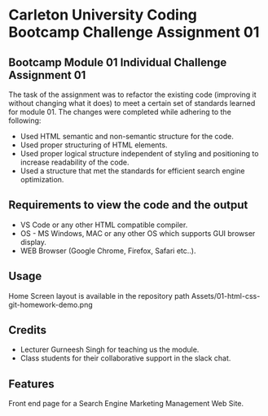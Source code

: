 # Carleton University Coding Bootcamp Challenge Assignment 01

## Bootcamp Module 01 Individual Challenge Assignment 01

The task of the assignment was to refactor the existing code (improving it without changing what it does) to meet a certain set of standards learned for module 01. The changes were completed while adhering to the following:
-	Used HTML semantic and non-semantic structure for the code.
-	Used proper structuring of HTML elements.
-	Used proper logical structure independent of styling and positioning to increase readability of the code.
-	Used a structure that met the standards for efficient search engine optimization.

## Requirements to view the code and the output

- VS Code or any other HTML compatible compiler.
- OS - MS Windows, MAC or any other OS which supports GUI browser display.
- WEB Browser (Google Chrome, Firefox, Safari etc..).


## Usage

Home Screen layout is available in the repository path Assets/01-html-css-git-homework-demo.png

## Credits

- Lecturer Gurneesh Singh for teaching us the module.
- Class students for their collaborative support in the slack chat.


## Features

Front end page for a Search Engine Marketing Management Web Site.


